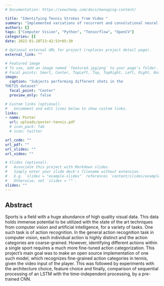 ```yaml
---
# Documentation: https://wowchemy.com/docs/managing-content/

title: "Identifying Tennis Strokes from Video "
summary: "Implemented variations of recurrent and convolutional neural architectures for fine-tuned action classification in tennis, just using the player’s video. Achieved best average accuracy of 60% across 12 tennis strokes."
authors: []
tags: ["Computer Vision", "Python", "Tensorflow", "OpenCV"]
categories: []
date: 2022-01-28T13:42:53+05:30

# Optional external URL for project (replaces project detail page).
external_link: ""

# Featured image
# To use, add an image named `featured.jpg/png` to your page's folder.
# Focal points: Smart, Center, TopLeft, Top, TopRight, Left, Right, BottomLeft, Bottom, BottomRight.
image:
  caption: "Subjects performing different shots in the
THETIS dataset"
  focal_point: "Center"
  preview_only: false

# Custom links (optional).
#   Uncomment and edit lines below to show custom links.
links:
- name: Poster
  url: uploads/poster-tennis.pdf
  # icon_pack: fab
  # icon: twitter

url_code: ""
url_pdf: ""
url_slides: ""
url_video: ""

# Slides (optional).
#   Associate this project with Markdown slides.
#   Simply enter your slide deck's filename without extension.
#   E.g. `slides = "example-slides"` references `content/slides/example-slides.md`.
#   Otherwise, set `slides = ""`.
slides: ""
---
```

## Abstract

Sports is a field with a huge abundance of high quality visual data. This data holds immense potential to be utilized with the state of the art techniques from computer vision and artificial intelligence, for a variety of tasks. One such task is of action recognition. In the general action recognition task in computer vision, each individual action is highly distinct and the action categories are coarse-grained. However, identifying different actions within a single sport requires a much more fine-tuned action categorization. This project’s main goal was to make an open source implementation of one such model, which recognizes fine-grained action categories in tennis, given the video input of the player. This was followed by experiments with the architecture choice, feature choice and finally, comparison of sequential processing of an LSTM with the time-independent processing, by a pre-trained CNN.